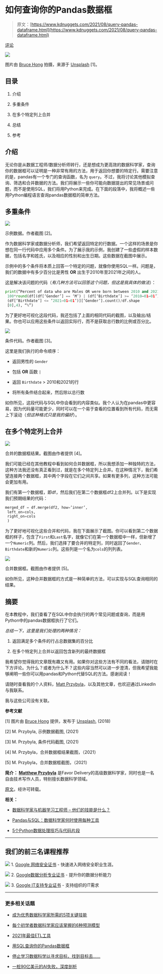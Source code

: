 # 如何查询你的Pandas数据框

> 原文：[https://www.kdnuggets.com/2021/08/query-pandas-dataframe.html](https://www.kdnuggets.com/2021/08/query-pandas-dataframe.html)

[评论](#comments)

![](../Images/a8d0cccf6912098661a5651e49f5b19c.png)

图片由 [Bruce Hong](https://unsplash.com/@hongqi?utm_source=unsplash&utm_medium=referral&utm_content=creditCopyText) 拍摄，来源于 [Unsplash](https://unsplash.com/s/photos/pandas?utm_source=unsplash&utm_medium=referral&utm_content=creditCopyText) [1]。

## 目录

1.  介绍

1.  多重条件

1.  在多个特定列上合并

1.  总结

1.  参考

## 介绍

无论你是从数据工程师/数据分析师转行，还是想成为更高效的数据科学家，查询你的数据框可以证明是一种非常有用的方法，用于返回你想要的特定行。需要注意的是，pandas有一个专门的查询函数，名为 `query`。不过，我将讨论其他模拟查询、筛选和合并数据的方法。我们将展示一些你可能向数据提出的常见场景或问题，而不是使用SQL，我们将用Python来完成。在下面的段落中，我将概述一些用Python编程语言查询pandas数据框的简单方法。

## 多重条件

![](../Images/c4301593d28a895ed778e4be49d690c6.png)

示例数据。作者截图 [2]。

作为数据科学家或数据分析师，我们希望返回特定的行数据。一个这样的场景是你想在同一行代码中应用多个条件。为了展示我的示例，我创建了一些虚假的样本数据，包括名字和姓氏，以及相应的性别和出生日期。这些数据在截图中展示。

示例中的多个条件将本质上回答一个特定的问题，就像你使用SQL一样。问题是，我们的数据中有多少百分比是男性 **OR** 出生于2010年至2021年之间的人。

这是解决该问题的代码（*有几种方法可以回答这个问题，但这是我具体的做法*）：

```py
print(“Percent of data who are Males OR were born between 2010 and 2021:”,
 100*round(df[(df[‘Gender’] == ‘M’) | (df[‘Birthdate’] >= ‘2010–01–01’) & 
 (df[‘Birthdate’] <= ‘2021–01–01’)][‘Gender’].count()/df.shape
 [0],4), “%”)
```

为了更好地可视化这段代码，我还包括了上面的相同代码的截图，以及输出/结果。你也可以应用这些条件以返回实际行，而不是获取总行数的比例或百分比。

![](../Images/fc423a030c4f9c0cba64fa830739c97b.png)

条件代码。作者截图 [3]。

这里是我们执行的命令顺序：

+   返回男性的 `Gender`

+   包括 **OR** 函数 `|`

+   返回 `Birthdate` > 2010和2021的行

+   将所有条件结合起来，然后除以总行数

如你所见，这段代码与SQL中你会看到的内容类似。我个人认为在pandas中更容易，因为代码量可能更少，同时可以在一个易于查看的位置看到所有代码，而无需上下滚动（*但这种格式只是我的偏好*）。

## 在多个特定列上合并

![](../Images/bf66ad20c341f188e72538bc2f7ad90e.png)

合并的数据框结果。截图由作者提供 [4]。

我们可能已经在其他教程中看到如何合并数据框，所以我想添加一种独特的方法，这种方法我还没有真正看到过，就是在多个特定列上合并。在这种情况下，我们希望连接两个数据框，其中两个字段在它们之间共享。如果有更多列，这种方法可能会更加有用。

我们有第一个数据框，即df，然后我们在第二个数据框df2上合并列。以下是实现我们预期结果的代码：

```py
merged_df = df.merge(df2, how=’inner’, 
 left_on=cols, 
 right_on=cols
 )
```

为了更好地可视化这些合并和代码，我在下面展示了截图。你可以看到第二个数据框的样子，包含了`First`和`Last`名字，就像它们在第一个数据框中一样，但新增了一个`Numeric`列。然后，我们选择了要合并的特定列，同时返回了`Gender`、`Birthdate`和新的`Numeric`列。这些列是一个名为`cols`的列列表。

![](../Images/3c22fe3a3266917661b738b689540476.png)

合并数据框。截图由作者提供 [5]。

如你所见，这种合并数据框的方式是一种简单的方法，可以实现与SQL查询相同的结果。

## 摘要

在本教程中，我们查看了在SQL中你会执行的两个常见问题或查询，而是用Python中的pandas数据框执行了它们。

*总结一下，这里是我们处理的两种情况：*

1.  返回满足多个条件的行占总数据集的百分比

1.  在多个特定列上合并以返回包含新列的最终数据框

我希望你觉得我的文章既有趣又有用。如果你对这些方法有不同的看法，请随时在下方评论。为什么？或者为什么不？这些内容当然可以进一步澄清，但我希望我能够阐明一些你可以用pandas和Python代替SQL的方法。感谢阅读！

请随时查看我的个人资料，[Matt Przybyla](https://medium.com/u/abe5272eafd9?source=post_page-----c6f7d64164bc--------------------------------)，以及其他文章，也欢迎通过LinkedIn与我联系。

我与这些公司没有关联。

**参考文献**

[1] 图片由 [Bruce Hong](https://unsplash.com/@hongqi?utm_source=unsplash&utm_medium=referral&utm_content=creditCopyText) 提供，发布于 [Unsplash](https://unsplash.com/s/photos/pandas?utm_source=unsplash&utm_medium=referral&utm_content=creditCopyText), (2018)

[2] M. Przybyla, 示例数据截图, (2021)

[3] M. Przybyla, 条件代码截图, (2021)

[4] M. Przybyla，合并数据框结果截图，（2021）

[5] M. Przybyla，合并数据框截图，（2021）

**简介： [Matthew Przybyla](https://www.linkedin.com/in/matthew-przybyla-0a095b31/)** 是Favor Delivery的高级数据科学家，同时也是一名自由技术写作人员，特别擅长数据科学领域。

[原文](https://towardsdatascience.com/how-to-query-your-pandas-dataframe-c6f7d64164bc)。经许可转载。

**相关：**

+   [数据科学家与机器学习工程师 – 他们的技能是什么？](/2021/04/data-scientist-machine-learning-engineer-skills.html)

+   [Pandas与SQL：数据科学家何时使用每种工具](/2021/06/pandas-vs-sql.html)

+   [5个Python数据处理技巧与代码片段](/2021/07/python-tips-snippets-data-processing.html)

* * *

## 我们的前三名课程推荐

![](../Images/0244c01ba9267c002ef39d4907e0b8fb.png) 1\. [Google 网络安全证书](https://www.kdnuggets.com/google-cybersecurity) - 快速进入网络安全职业生涯。

![](../Images/e225c49c3c91745821c8c0368bf04711.png) 2\. [Google数据分析专业证书](https://www.kdnuggets.com/google-data-analytics) - 提升你的数据分析能力

![](../Images/0244c01ba9267c002ef39d4907e0b8fb.png) 3\. [Google IT支持专业证书](https://www.kdnuggets.com/google-itsupport) - 支持组织的IT需求

* * *

### 更多相关话题

+   [成为优秀数据科学家所需的5项关键技能](https://www.kdnuggets.com/2021/12/5-key-skills-needed-become-great-data-scientist.html)

+   [每个初学者数据科学家应该掌握的6种预测模型](https://www.kdnuggets.com/2021/12/6-predictive-models-every-beginner-data-scientist-master.html)

+   [2021年最佳ETL工具](https://www.kdnuggets.com/2021/12/mozart-best-etl-tools-2021.html)

+   [用SQL查询你的Pandas数据框](https://www.kdnuggets.com/2021/10/query-pandas-dataframes-sql.html)

+   [停止学习数据科学以寻求目标，找到目标去……](https://www.kdnuggets.com/2021/12/stop-learning-data-science-find-purpose.html)

+   [一桩90亿美元的AI失败，深度剖析](https://www.kdnuggets.com/2021/12/9b-ai-failure-examined.html)

